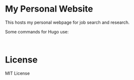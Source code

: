 # My Personal Website

This hosts my personal webpage for job search and research.

Some commands for Hugo use:
```


```

License
======
MIT License
